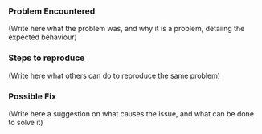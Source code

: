 ### Problem Encountered

(Write here what the problem was, and why it is a problem, detaiing the expected behaviour)

### Steps to reproduce

(Write here what others can do to reproduce the same problem)

### Possible Fix

(Write here a suggestion on what causes the issue, and what can be done to solve it)
